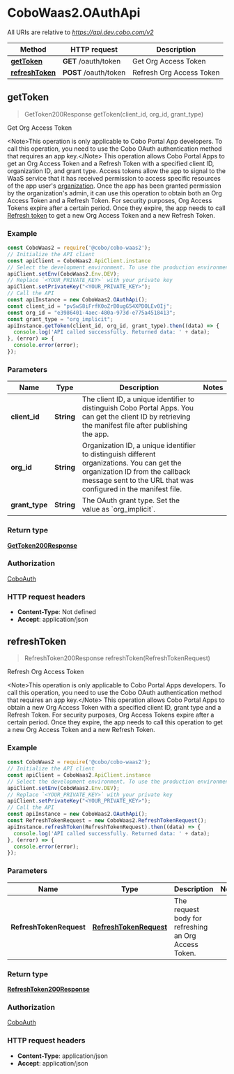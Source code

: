 # CoboWaas2.OAuthApi

All URIs are relative to *https://api.dev.cobo.com/v2*

Method | HTTP request | Description
------------- | ------------- | -------------
[**getToken**](OAuthApi.md#getToken) | **GET** /oauth/token | Get Org Access Token
[**refreshToken**](OAuthApi.md#refreshToken) | **POST** /oauth/token | Refresh Org Access Token



## getToken

> GetToken200Response getToken(client_id, org_id, grant_type)

Get Org Access Token

&lt;Note&gt;This operation is only applicable to Cobo Portal App developers. To call this operation, you need to use the Cobo OAuth authentication method that requires an app key.&lt;/Note&gt; This operation allows Cobo Portal Apps to get an Org Access Token and a Refresh Token with a specified client ID, organization ID, and grant type.   Access tokens allow the app to signal to the WaaS service that it has received permission to access specific resources of the app user&#39;s [organization](https://manuals.cobo.com/en/portal/organization/introduction). Once the app has been granted permission by the organization&#39;s admin, it can use this operation to obtain both an Org Access Token and a Refresh Token.  For security purposes, Org Access Tokens expire after a certain period. Once they expire, the app needs to call [Refresh token](/v2/api-references/oauth/refresh-access-token) to get a new Org Access Token and a new Refresh Token.  

### Example

```javascript
const CoboWaas2 = require('@cobo/cobo-waas2');
// Initialize the API client
const apiClient = CoboWaas2.ApiClient.instance
// Select the development environment. To use the production environment, replace `Env.DEV` with `Env.PROD`
apiClient.setEnv(CoboWaas2.Env.DEV);
// Replace `<YOUR_PRIVATE_KEY>` with your private key
apiClient.setPrivateKey("<YOUR_PRIVATE_KEY>");
// Call the API
const apiInstance = new CoboWaas2.OAuthApi();
const client_id = "pvSwS8iFrfK0oZrB0ugG54XPDOLEv0Ij";
const org_id = "e3986401-4aec-480a-973d-e775a4518413";
const grant_type = "org_implicit";
apiInstance.getToken(client_id, org_id, grant_type).then((data) => {
  console.log('API called successfully. Returned data: ' + data);
}, (error) => {
  console.error(error);
});

```

### Parameters


Name | Type | Description  | Notes
------------- | ------------- | ------------- | -------------
 **client_id** | **String**| The client ID, a unique identifier to distinguish Cobo Portal Apps. You can get the client ID by retrieving the manifest file after publishing the app. | 
 **org_id** | **String**| Organization ID, a unique identifier to distinguish different organizations. You can get the organization ID from the callback message sent to the URL that was configured in the manifest file. | 
 **grant_type** | **String**| The OAuth grant type. Set the value as &#x60;org_implicit&#x60;. | 

### Return type

[**GetToken200Response**](GetToken200Response.md)

### Authorization

[CoboAuth](../README.md#CoboAuth)

### HTTP request headers

- **Content-Type**: Not defined
- **Accept**: application/json


## refreshToken

> RefreshToken200Response refreshToken(RefreshTokenRequest)

Refresh Org Access Token

&lt;Note&gt;This operation is only applicable to Cobo Portal Apps developers. To call this operation, you need to use the Cobo OAuth authentication method that requires an app key.&lt;/Note&gt; This operation allows Cobo Portal Apps to obtain a new Org Access Token with a specified client ID, grant type and a Refresh Token.   For security purposes, Org Access Tokens expire after a certain period. Once they expire, the app needs to call this operation to get a new Org Access Token and a new Refresh Token.  

### Example

```javascript
const CoboWaas2 = require('@cobo/cobo-waas2');
// Initialize the API client
const apiClient = CoboWaas2.ApiClient.instance
// Select the development environment. To use the production environment, replace `Env.DEV` with `Env.PROD`
apiClient.setEnv(CoboWaas2.Env.DEV);
// Replace `<YOUR_PRIVATE_KEY>` with your private key
apiClient.setPrivateKey("<YOUR_PRIVATE_KEY>");
// Call the API
const apiInstance = new CoboWaas2.OAuthApi();
const RefreshTokenRequest = new CoboWaas2.RefreshTokenRequest();
apiInstance.refreshToken(RefreshTokenRequest).then((data) => {
  console.log('API called successfully. Returned data: ' + data);
}, (error) => {
  console.error(error);
});

```

### Parameters


Name | Type | Description  | Notes
------------- | ------------- | ------------- | -------------
 **RefreshTokenRequest** | [**RefreshTokenRequest**](RefreshTokenRequest.md)| The request body for refreshing an Org Access Token. | 

### Return type

[**RefreshToken200Response**](RefreshToken200Response.md)

### Authorization

[CoboAuth](../README.md#CoboAuth)

### HTTP request headers

- **Content-Type**: application/json
- **Accept**: application/json

